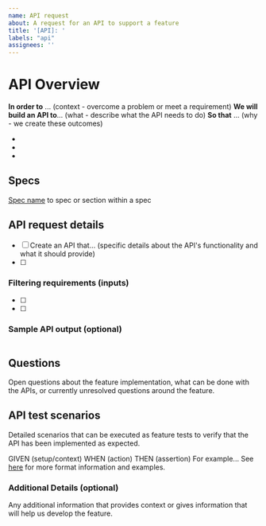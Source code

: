 ```yaml
---
name: API request
about: A request for an API to support a feature
title: '[API]: '
labels: "api"
assignees: ''
---
```


# API Overview

**In order to** ... (context - overcome a problem or meet a requirement)
**We will build an API to**... (what - describe what the API needs to do)
**So that** ... (why - we create these outcomes)

- 
- 
- 

## Specs
[Spec name](URL) to spec or section within a spec

## API request details

- [ ] Create an API that... (specific details about the API's functionality and what it should provide)
- [ ] 

### Filtering requirements (inputs)
  - [ ] 
  - [ ] 

### Sample API output (optional)

```

```

## Questions 
Open questions about the feature implementation, what can be done with the APIs, or currently unresolved questions around the feature.

## API test scenarios
Detailed scenarios that can be executed as feature tests to verify that the API has been implemented as expected.

GIVEN (setup/context) 
WHEN (action) 
THEN (assertion) For example...
See [here](https://github.com/vegaprotocol/vega/tree/develop/core/integration) for more format information and examples.

### Additional Details (optional)
Any additional information that provides context or gives information that will help us develop the feature. 
